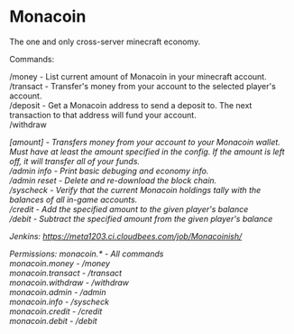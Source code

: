 Monacoin
========

The one and only cross-server minecraft economy.  

Commands:  

/money - List current amount of Monacoin in your minecraft account.  
/transact <player> <amount> - Transfer's money from your account to the selected player's account.  
/deposit - Get a Monacoin address to send a deposit to. The next transaction to that address will fund your account.  
/withdraw <address> [amount] - Transfers money from your account to your Monacoin wallet. Must have at least the amount specified in the config. If the amount is left off, it will transfer all of your funds.  
/admin info - Print basic debuging and economy info.  
/admin reset - Delete and re-download the block chain.  
/syscheck - Verify that the current Monacoin holdings tally with the balances of all in-game accounts.  
/credit <player> <amount> - Add the specified amount to the given player's balance  
/debit <player> <amount> - Subtract the specified amount from the given player's balance  

Jenkins: https://meta1203.ci.cloudbees.com/job/Monacoinish/

Permissions:
monacoin.* - All commands  
monacoin.money - /money  
monacoin.transact - /transact  
monacoin.withdraw - /withdraw  
monacoin.admin - /admin  
monacoin.info - /syscheck  
monacoin.credit - /credit  
monacoin.debit - /debit
